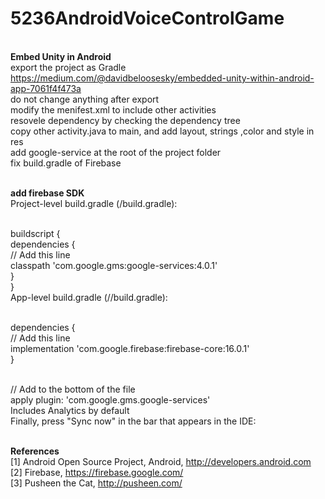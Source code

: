 # 5236AndroidVoiceControlGame
<br> **Embed Unity in Android**
<br> export the project as Gradle https://medium.com/@davidbeloosesky/embedded-unity-within-android-app-7061f4f473a
<br> do not change anything after export
<br> modify the menifest.xml to include other activities
<br> resovele dependency by checking the dependency tree
<br> copy other activity.java to main, and add layout, strings ,color and style in res
<br> add google-service at the root of the project folder
<br> fix build.gradle of Firebase

<br> **add firebase SDK**
<br> Project-level build.gradle (<project>/build.gradle):

<br>buildscript {
 <br> dependencies {
 <br>   // Add this line
    <br> classpath 'com.google.gms:google-services:4.0.1'
 <br>  }
 <br>}
 <br>App-level build.gradle (<project>/<app-module>/build.gradle):

 <br>dependencies {
  <br> // Add this line
  <br> implementation 'com.google.firebase:firebase-core:16.0.1'
 <br>}

 <br>// Add to the bottom of the file
 <br>apply plugin: 'com.google.gms.google-services'
 <br>Includes Analytics by default 
 <br>Finally, press "Sync now" in the bar that appears in the IDE:

<br> **References**
<br> [1] Android Open Source Project, Android, http://developers.android.com
<br> [2] Firebase, https://firebase.google.com/
<br> [3] Pusheen the Cat, http://pusheen.com/

